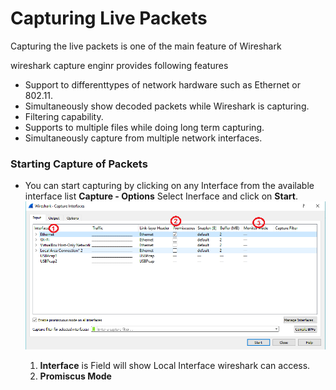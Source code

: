 # Capturing Live Packets

Capturing the live packets is one of the main feature of Wireshark

wireshark capture enginr provides following features 
- Support to differenttypes of network hardware such as Ethernet or 802.11.
- Simultaneously show decoded packets while Wireshark is capturing.
- Filtering capability.
- Supports to multiple files while doing long term capturing.
- Simultaneously capture from multiple network interfaces.

### Starting Capture of Packets

- You can start capturing by clicking on any Interface from the available interface list
  **Capture - Options** Select Inerface and click on **Start**.
  ![interface](images/1interface.png)
  
  1. **Interface**         is Field will show Local Interface wireshark can access.
  1. **Promiscus Mode** 
  
